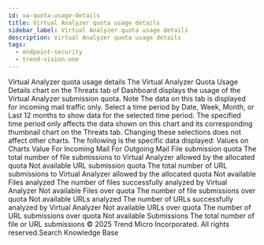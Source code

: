 ```yaml
---
id: va-quota-usage-details
title: Virtual Analyzer quota usage details
sidebar_label: Virtual Analyzer quota usage details
description: Virtual Analyzer quota usage details
tags:
  - endpoint-security
  - trend-vision-one
---
```


 Virtual Analyzer quota usage details The Virtual Analyzer Quota Usage Details chart on the Threats tab of Dashboard displays the usage of the Virtual Analyzer submission quota. Note The data on this tab is displayed for incoming mail traffic only. Select a time period by Date, Week, Month, or Last 12 months to show data for the selected time period. The specified time period only affects the data shown on this chart and its corresponding thumbnail chart on the Threats tab. Changing these selections does not affect other charts. The following is the specific data displayed: Values on Charts Value For Incoming Mail For Outgoing Mail File submission quota The total number of file submissions to Virtual Analyzer allowed by the allocated quota Not available URL submission quota The total number of URL submissions to Virtual Analyzer allowed by the allocated quota Not available Files analyzed The number of files successfully analyzed by Virtual Analyzer Not available Files over quota The number of file submissions over quota Not available URLs analyzed The number of URLs successfully analyzed by Virtual Analyzer Not available URLs over quota The number of URL submissions over quota Not available Submissions The total number of file or URL submissions © 2025 Trend Micro Incorporated. All rights reserved.Search Knowledge Base